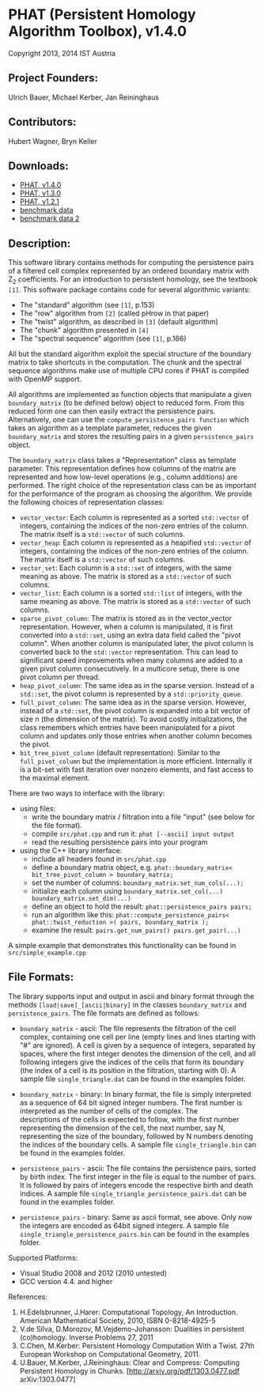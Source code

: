 # PHAT (Persistent Homology Algorithm Toolbox), v1.4.0 #
Copyright 2013, 2014 IST Austria

## Project Founders: ##

Ulrich Bauer, Michael Kerber, Jan Reininghaus

## Contributors: ##

Hubert Wagner, Bryn Keller

## Downloads: ##
* [PHAT, v1.4.0](https://drive.google.com/uc?id=0B7Yz6TPEpiGEWmNyeVFsNXgtUGc&export=download)
* [PHAT, v1.3.0](https://drive.google.com/uc?id=0B7Yz6TPEpiGEMGFNQ3FPX3ltelk&export=download)
* [PHAT, v1.2.1](https://drive.google.com/uc?id=0B7Yz6TPEpiGENE9KUnhUSFdFQUk&export=download)
* [benchmark data](https://drive.google.com/uc?id=0B7Yz6TPEpiGERGZFbjlXaUt1ZWM&export=download)
* [benchmark data 2](https://drive.google.com/uc?id=0B7Yz6TPEpiGEWE55X3RuM3JjZ3M&export=download)

## Description: ##

This software library contains methods for computing the persistence pairs of a 
filtered cell complex represented by an ordered boundary matrix with Z<sub>2</sub> coefficients. 
For an introduction to persistent homology, see the textbook `[1]`. This software package
contains code for several algorithmic variants:

  * The "standard" algorithm (see `[1]`, p.153)
  * The "row" algorithm from `[2]` (called pHrow in that paper)
  * The "twist" algorithm, as described in `[3]` (default algorithm)
  * The "chunk" algorithm presented in `[4]` 
  * The "spectral sequence" algorithm (see `[1]`, p.166)

All but the standard algorithm exploit the special structure of the boundary matrix
to take shortcuts in the computation. The chunk and the spectral sequence algorithms
make use of multiple CPU cores if PHAT is compiled with OpenMP support.

All algorithms are implemented as function objects that manipulate a given 
`boundary_matrix` (to be defined below) object to reduced form. 
From this reduced form one can then easily extract the persistence pairs. 
Alternatively, one can use the `compute_persistence_pairs function` which takes an 
algorithm as a template parameter, reduces the given `boundary_matrix` and stores the 
resulting pairs in a given `persistence_pairs` object.

The `boundary_matrix` class takes a "Representation" class as template parameter. 
This representation defines how columns of the matrix are represented and how 
low-level operations (e.g., column additions) are performed. The right choice of the 
representation class can be as important for the performance of the program as choosing
the algorithm. We provide the following choices of representation classes:

  * `vector_vector`: Each column is represented as a sorted `std::vector` of integers, containing the indices of the non-zero entries of the column. The matrix itself is a `std::vector` of such columns.
  * `vector_heap`: Each column is represented as a heapified `std::vector` of integers, containing the indices of the non-zero entries of the column. The matrix itself is a `std::vector` of such columns.
  * `vector_set`: Each column is a `std::set` of integers, with the same meaning as above. The matrix is stored as a `std::vector` of such columns.
  * `vector_list`: Each column is a sorted `std::list` of integers, with the same meaning as above. The matrix is stored as a `std::vector` of such columns.
  * `sparse_pivot_column`: The matrix is stored as in the vector_vector representation. However, when a column is manipulated, it is first  converted into a `std::set`, using an extra data field called the "pivot column".  When another column is manipulated later, the pivot column is converted back to  the `std::vector` representation. This can lead to significant speed improvements when many columns  are added to a given pivot column consecutively. In a multicore setup, there is one pivot column per thread.
  * `heap_pivot_column`: The same idea as in the sparse version. Instead of a `std::set`, the pivot column is represented by a `std::priority_queue`. 
  * `full_pivot_column`: The same idea as in the sparse version. However, instead of a `std::set`, the pivot column is expanded into a bit vector of size n (the dimension of the matrix). To avoid costly initializations, the class remembers which entries have been manipulated for a pivot column and updates only those entries when another column becomes the pivot.
  * `bit_tree_pivot_column` (default representation): Similar to the `full_pivot_column` but the implementation is more efficient. Internally it is a bit-set with fast iteration over nonzero elements, and fast access to the maximal element. 
  
There are two ways to interface with the library:

* using files: 
    * write the boundary matrix / filtration into a file "input" (see below for the file format). 
    * compile `src/phat.cpp` and run it:
    `
    phat [--ascii] input output
    ` 
    * read the resulting persistence pairs into your program 
* using the C++ library interface:
    * include all headers found in `src/phat.cpp`
    * define a boundary matrix object, e.g. 
`
phat::boundary_matrix< bit_tree_pivot_column > boundary_matrix;
`
    * set the number of columns:
`
boundary_matrix.set_num_cols(...);
`
    * initialize each column using 
`
boundary_matrix.set_col(...)
boundary_matrix.set_dim(...)
`
    * define an object to hold the result:
`
phat::persistence_pairs pairs;
`
    * run an algorithm like this:
`
phat::compute_persistence_pairs< phat::twist_reduction >( pairs, boundary_matrix );
`
    * examine the result: 
`
pairs.get_num_pairs()
pairs.get_pair(...)
` 
 	
A simple example that demonstrates this functionality can be found in `src/simple_example.cpp`

## File Formats: ##

The library supports input and output in ascii and binary format
through the methods `[load|save]_[ascii|binary]` in the classes `boundary_matrix` 
and `persistence_pairs`. The file formats are defined as follows:

* `boundary_matrix` - ascii:
	The file represents the filtration of the cell complex, containing one cell 
	per line (empty lines and lines starting with "#" are ignored). A cell is given by 
	a sequence of integers, separated by spaces, where the first integer denotes the
	dimension of the cell, and all following integers give the indices
	of the cells that form its boundary (the index of a cell is its position 
	in the filtration, starting with 0). 
	A sample file `single_triangle.dat` can be found in the examples folder.

* `boundary_matrix` - binary:
	In binary format, the file is simply interpreted as a sequence of 64 bit signed integer 
	numbers. The first number is interpreted as the number of cells of the complex. The 	
	descriptions of the cells is expected to follow, with the first number representing the 
	dimension of the cell, the next number, say N, representing the size of the boundary, 
	followed by N numbers denoting the indices of the boundary cells. 
	A sample file `single_triangle.bin` can be found in the examples folder.

* `persistence_pairs` - ascii: 
	The file contains the persistence pairs, sorted by birth index. The first integer in the
	file is equal to the number of pairs. It is followed by pairs of integers encode the 
	respective birth and death indices. 
	A sample file `single_triangle_persistence_pairs.dat` can be found in the examples folder.

* `persistence_pairs` - binary: 
	Same as ascii format, see above. Only now the integers are encoded as 64bit signed integers.
	A sample file `single_triangle_persistence_pairs.bin` can be found in the examples folder.

Supported Platforms:

* Visual Studio 2008 and 2012 (2010 untested)
* GCC version 4.4. and higher

References:

1. H.Edelsbrunner, J.Harer: Computational Topology, An Introduction. American Mathematical Society, 2010, ISBN 0-8218-4925-5
2. V.de Silva, D.Morozov, M.Vejdemo-Johansson: Dualities in persistent (co)homology. Inverse Problems 27, 2011
3. C.Chen, M.Kerber: Persistent Homology Computation With a Twist. 27th European Workshop on Computational Geometry, 2011.
4. U.Bauer, M.Kerber, J.Reininghaus: Clear and Compress: Computing Persistent Homology in Chunks. [http://arxiv.org/pdf/1303.0477.pdf arXiv:1303.0477]
